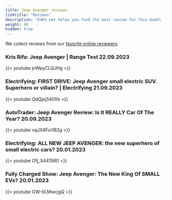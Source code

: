 ```yaml
---
title: Jeep Avenger reviews
linktitle: "Reviews"
description: "EVKX.net helps you find the best review for this model. "
weight: 80
hidden: true
---
```

<object type="image/svg+xml" data="../modelnavigation.svg"></object>
We collect reviews from our [favorite online reviewers](/guides/evreviewers/)

### Kris Rifa: Jeep Avenger | Range Test 22.09.2023

{{< youtube jnWpyCLQJHg >}}

### Electrifying: FIRST DRIVE: Jeep Avenger small electric SUV. Superhero or villain? | Electrifying 21.09.2023

{{< youtube QdQjxj340Xk >}}

### AutoTrader: Jeep Avenger Review: Is It REALLY Car Of The Year? 20.09.2023

{{< youtube vqJX4FuVB2g >}}

### Electrifying: ALL NEW JEEP AVENGER: the new superhero of small electric cars? 20.01.2023

{{< youtube Ofj_X4415R0 >}}

### Fully Charged Show: Jeep Avenger: The New King Of SMALL EVs? 20.01.2023

{{< youtube OW-0LMwcjgQ >}}

